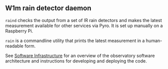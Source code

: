 ## W1m rain detector daemon

`raind` checks the output from a set of IR rain detectors and
makes the latest measurement available for other services via Pyro.
It is set up manually on a Raspberry Pi.

`rain` is a commandline utility that prints the latest measurement in a human-readable form.

See [Software Infrastructure](https://github.com/warwick-one-metre/docs/wiki/Software-Infrastructure) for an overview of the observatory software architecture and instructions for developing and deploying the code.

